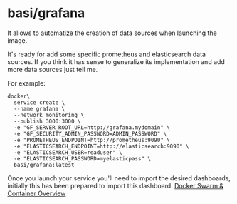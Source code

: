 # basi/grafana

It allows to automatize the creation of data sources when launching the image.

It's ready for add some specific prometheus and elasticsearch data sources. If you think it has sense to generalize its implementation
and add more data sources just tell me.

For example:

```
docker\
  service create \
  --name grafana \
  --network monitoring \
  --publish 3000:3000 \
  -e "GF_SERVER_ROOT_URL=http://grafana.mydomain" \
  -e "GF_SECURITY_ADMIN_PASSWORD=ADMIN_PASSWORD" \
  -e "PROMETHEUS_ENDPOINT=http://prometheus:9090" \
  -e "ELASTICSEARCH_ENDPOINT=http://elasticsearch:9090" \
  -e "ELASTICSEARCH_USER=readuser" \
  -e "ELASTICSEARCH_PASSWORD=myelasticpass" \
  basi/grafana:latest

```

Once you launch your service you'll need to import the desired dashboards, initially this has been prepared to import
this dashboard: [Docker Swarm & Container Overview](https://grafana.net/dashboards/609)
